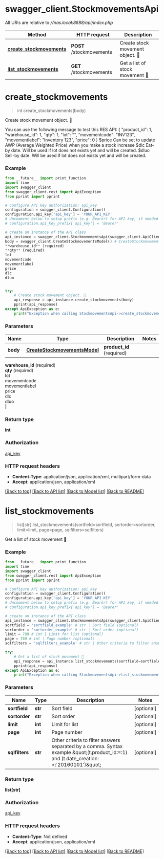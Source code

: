 # swagger_client.StockmovementsApi

All URIs are relative to *//nas.local:8888/api/index.php*

Method | HTTP request | Description
------------- | ------------- | -------------
[**create_stockmovements**](StockmovementsApi.md#create_stockmovements) | **POST** /stockmovements | Create stock movement object. 🔐
[**list_stockmovements**](StockmovementsApi.md#list_stockmovements) | **GET** /stockmovements | Get a list of stock movement 🔐

# **create_stockmovements**
> int create_stockmovements(body)

Create stock movement object. 🔐

You can use the following message to test this RES API: { \"product_id\": 1, \"warehouse_id\": 1, \"qty\": 1, \"lot\": \"\", \"movementcode\": \"INV123\", \"movementlabel\": \"Inventory 123\", \"price\": 0 } $price Can be set to update AWP (Average Weighted Price) when you make a stock increase $dlc Eat-by date. Will be used if lot does not exists yet and will be created. $dluo Sell-by date. Will be used if lot does not exists yet and will be created.

### Example
```python
from __future__ import print_function
import time
import swagger_client
from swagger_client.rest import ApiException
from pprint import pprint

# Configure API key authorization: api_key
configuration = swagger_client.Configuration()
configuration.api_key['api_key'] = 'YOUR_API_KEY'
# Uncomment below to setup prefix (e.g. Bearer) for API key, if needed
# configuration.api_key_prefix['api_key'] = 'Bearer'

# create an instance of the API class
api_instance = swagger_client.StockmovementsApi(swagger_client.ApiClient(configuration))
body = swagger_client.CreateStockmovementsModel() # CreateStockmovementsModel | **product_id** (required)  
**warehouse_id** (required)  
**qty** (required)  
lot  
movementcode  
movementlabel  
price  
dlc  
dluo  


try:
    # Create stock movement object. 🔐
    api_response = api_instance.create_stockmovements(body)
    pprint(api_response)
except ApiException as e:
    print("Exception when calling StockmovementsApi->create_stockmovements: %s\n" % e)
```

### Parameters

Name | Type | Description  | Notes
------------- | ------------- | ------------- | -------------
 **body** | [**CreateStockmovementsModel**](CreateStockmovementsModel.md)| **product_id** (required)  
**warehouse_id** (required)  
**qty** (required)  
lot  
movementcode  
movementlabel  
price  
dlc  
dluo  
 | 

### Return type

**int**

### Authorization

[api_key](../README.md#api_key)

### HTTP request headers

 - **Content-Type**: application/json, application/xml, multipart/form-data
 - **Accept**: application/json, application/xml

[[Back to top]](#) [[Back to API list]](../README.md#documentation-for-api-endpoints) [[Back to Model list]](../README.md#documentation-for-models) [[Back to README]](../README.md)

# **list_stockmovements**
> list[str] list_stockmovements(sortfield=sortfield, sortorder=sortorder, limit=limit, page=page, sqlfilters=sqlfilters)

Get a list of stock movement 🔐

### Example
```python
from __future__ import print_function
import time
import swagger_client
from swagger_client.rest import ApiException
from pprint import pprint

# Configure API key authorization: api_key
configuration = swagger_client.Configuration()
configuration.api_key['api_key'] = 'YOUR_API_KEY'
# Uncomment below to setup prefix (e.g. Bearer) for API key, if needed
# configuration.api_key_prefix['api_key'] = 'Bearer'

# create an instance of the API class
api_instance = swagger_client.StockmovementsApi(swagger_client.ApiClient(configuration))
sortfield = 'sortfield_example' # str | Sort field (optional)
sortorder = 'sortorder_example' # str | Sort order (optional)
limit = 789 # int | Limit for list (optional)
page = 789 # int | Page number (optional)
sqlfilters = 'sqlfilters_example' # str | Other criteria to filter answers separated by a comma. Syntax example \"(t.product_id:=:1) and (t.date_creation:<:'20160101')\" (optional)

try:
    # Get a list of stock movement 🔐
    api_response = api_instance.list_stockmovements(sortfield=sortfield, sortorder=sortorder, limit=limit, page=page, sqlfilters=sqlfilters)
    pprint(api_response)
except ApiException as e:
    print("Exception when calling StockmovementsApi->list_stockmovements: %s\n" % e)
```

### Parameters

Name | Type | Description  | Notes
------------- | ------------- | ------------- | -------------
 **sortfield** | **str**| Sort field | [optional] 
 **sortorder** | **str**| Sort order | [optional] 
 **limit** | **int**| Limit for list | [optional] 
 **page** | **int**| Page number | [optional] 
 **sqlfilters** | **str**| Other criteria to filter answers separated by a comma. Syntax example \&quot;(t.product_id:&#x3D;:1) and (t.date_creation:&lt;:&#x27;20160101&#x27;)\&quot; | [optional] 

### Return type

**list[str]**

### Authorization

[api_key](../README.md#api_key)

### HTTP request headers

 - **Content-Type**: Not defined
 - **Accept**: application/json, application/xml

[[Back to top]](#) [[Back to API list]](../README.md#documentation-for-api-endpoints) [[Back to Model list]](../README.md#documentation-for-models) [[Back to README]](../README.md)

